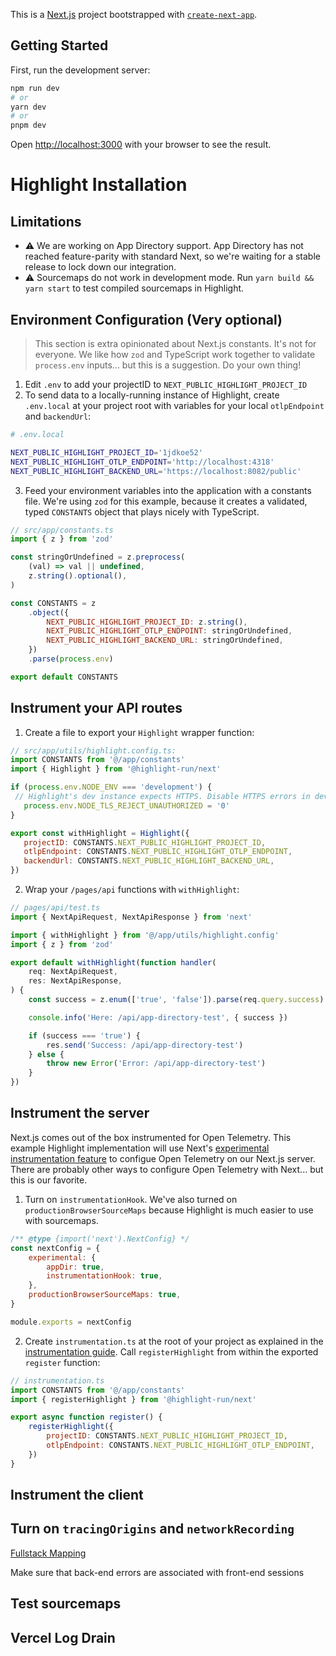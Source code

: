 This is a [Next.js](https://nextjs.org/) project bootstrapped with [`create-next-app`](https://github.com/vercel/next.js/tree/canary/packages/create-next-app).

## Getting Started

First, run the development server:

```bash
npm run dev
# or
yarn dev
# or
pnpm dev
```

Open [http://localhost:3000](http://localhost:3000) with your browser to see the result.

# Highlight Installation

## Limitations 

- ⚠️ We are working on App Directory support. App Directory has not reached feature-parity with standard Next, so we're waiting for a stable release to lock down our integration.
- ⚠️ Sourcemaps do not work in development mode. Run `yarn build && yarn start` to test compiled sourcemaps in Highlight.

## Environment Configuration (Very optional)

> This section is extra opinionated about Next.js constants. It's not for everyone. We like how `zod` and TypeScript work together to validate `process.env` inputs... but this is a suggestion. Do your own thing!

1. Edit `.env` to add your projectID to `NEXT_PUBLIC_HIGHLIGHT_PROJECT_ID`
2. To send data to a locally-running instance of Highlight, create `.env.local` at your project root with variables for your local `otlpEndpoint` and `backendUrl`:

```bash
# .env.local

NEXT_PUBLIC_HIGHLIGHT_PROJECT_ID='1jdkoe52'
NEXT_PUBLIC_HIGHLIGHT_OTLP_ENDPOINT='http://localhost:4318'
NEXT_PUBLIC_HIGHLIGHT_BACKEND_URL='https://localhost:8082/public'

```

3. Feed your environment variables into the application with a constants file. We're using `zod` for this example, because it creates a validated, typed `CONSTANTS` object that plays nicely with TypeScript.

```javascript
// src/app/constants.ts
import { z } from 'zod'

const stringOrUndefined = z.preprocess(
	(val) => val || undefined,
	z.string().optional(),
)

const CONSTANTS = z
	.object({
		NEXT_PUBLIC_HIGHLIGHT_PROJECT_ID: z.string(),
		NEXT_PUBLIC_HIGHLIGHT_OTLP_ENDPOINT: stringOrUndefined,
		NEXT_PUBLIC_HIGHLIGHT_BACKEND_URL: stringOrUndefined,
	})
	.parse(process.env)

export default CONSTANTS

```

## Instrument your API routes
 1. Create a file to export your `Highlight` wrapper function:

 ```javascript
// src/app/utils/highlight.config.ts:
import CONSTANTS from '@/app/constants'
import { Highlight } from '@highlight-run/next'

if (process.env.NODE_ENV === 'development') {
  // Highlight's dev instance expects HTTPS. Disable HTTPS errors in development.
	process.env.NODE_TLS_REJECT_UNAUTHORIZED = '0'
}

export const withHighlight = Highlight({
	projectID: CONSTANTS.NEXT_PUBLIC_HIGHLIGHT_PROJECT_ID,
	otlpEndpoint: CONSTANTS.NEXT_PUBLIC_HIGHLIGHT_OTLP_ENDPOINT,
	backendUrl: CONSTANTS.NEXT_PUBLIC_HIGHLIGHT_BACKEND_URL,
})
 ```

2. Wrap your `/pages/api` functions with `withHighlight`:

```typescript
// pages/api/test.ts
import { NextApiRequest, NextApiResponse } from 'next'

import { withHighlight } from '@/app/utils/highlight.config'
import { z } from 'zod'

export default withHighlight(function handler(
	req: NextApiRequest,
	res: NextApiResponse,
) {
	const success = z.enum(['true', 'false']).parse(req.query.success)

	console.info('Here: /api/app-directory-test', { success })

	if (success === 'true') {
		res.send('Success: /api/app-directory-test')
	} else {
		throw new Error('Error: /api/app-directory-test')
	}
})

```

## Instrument the server

Next.js comes out of the box instrumented for Open Telemetry. This example Highlight implementation will use Next's [experimental instrumentation feature](https://nextjs.org/docs/advanced-features/instrumentation) to configue Open Telemetry on our Next.js server. There are probably other ways to configure Open Telemetry with Next... but this is our favorite.


1.  Turn on `instrumentationHook`. We've also turned on `productionBrowserSourceMaps` because Highlight is much easier to use with sourcemaps.

```javascript
/** @type {import('next').NextConfig} */
const nextConfig = {
	experimental: {
		appDir: true,
		instrumentationHook: true,
	},
	productionBrowserSourceMaps: true,
}

module.exports = nextConfig
```

2. Create `instrumentation.ts` at the root of your project as explained in the [instrumentation guide](https://nextjs.org/docs/advanced-features/instrumentation). Call `registerHighlight` from within the exported `register` function:

```javascript
// instrumentation.ts
import CONSTANTS from '@/app/constants'
import { registerHighlight } from '@highlight-run/next'

export async function register() {
	registerHighlight({
		projectID: CONSTANTS.NEXT_PUBLIC_HIGHLIGHT_PROJECT_ID,
		otlpEndpoint: CONSTANTS.NEXT_PUBLIC_HIGHLIGHT_OTLP_ENDPOINT,
	})
}
```

## Instrument the client



## Turn on `tracingOrigins` and `networkRecording`

[Fullstack Mapping](https://www.highlight.io/docs/getting-started/frontend-backend-mapping#how-can-i-start-using-this)

Make sure that back-end errors are associated with front-end sessions

## Test sourcemaps

## Vercel Log Drain



